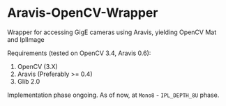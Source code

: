 # Aravis-OpenCV-Wrapper

Wrapper for accessing GigE cameras using Aravis, yielding OpenCV Mat and IplImage

Requirements (tested on OpenCV 3.4, Aravis 0.6):

1. OpenCV (3.X)
2. Aravis (Preferably >= 0.4)
3. Glib 2.0

Implementation phase ongoing. As of now, at `Mono8` - `IPL_DEPTH_8U` phase.
